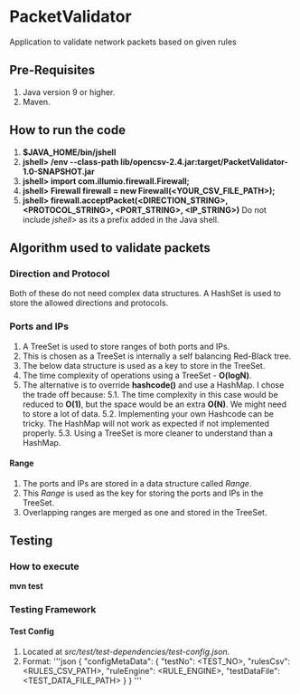 # PacketValidator
Application to validate network packets based on given rules

## Pre-Requisites
1. Java version 9 or higher.
2. Maven.

## How to run the code
1. **$JAVA_HOME/bin/jshell**
2. **jshell> /env --class-path lib/opencsv-2.4.jar:target/PacketValidator-1.0-SNAPSHOT.jar**
3. **jshell> import com.illumio.firewall.Firewall;**
4. **jshell> Firewall firewall = new Firewall(<YOUR_CSV_FILE_PATH>);**
5. **jshell> firewall.acceptPacket(<DIRECTION_STRING>, <PROTOCOL_STRING>, <PORT_STRING>, <IP_STRING>)**
Do not include *jshell>* as its a prefix added in the Java shell.

## Algorithm used to validate packets
### Direction and Protocol
Both of these do not need complex data structures. A HashSet is used to store the allowed directions and protocols.

### Ports and IPs
1. A TreeSet is used to store ranges of both ports and IPs. 
2. This is chosen as a TreeSet is internally a self balancing Red-Black tree. 
3. The below data structure is used as a key to store in the TreeSet. 
4. The time complexity of operations using a TreeSet - **O(logN)**.
5. The alternative is to override **hashcode()** and use a HashMap. I chose the trade off because: 
  5.1. The time complexity in this case would be reduced to **O(1)**, but the space would be an extra **O(N)**. We might need to store a lot of data.
  5.2. Implementing your own Hashcode can be tricky. The HashMap will not work as expected if not implemented properly.
  5.3. Using a TreeSet is more cleaner to understand than a HashMap.

#### Range
1. The ports and IPs are stored in a data structure called *Range*. 
2. This *Range* is used as the key for storing the ports and IPs in the TreeSet.
3. Overlapping ranges are merged as one and stored in the TreeSet.

## Testing

### How to execute
**mvn test**

### Testing Framework
#### Test Config
1. Located at *src/test/test-dependencies/test-config.json*.
2. Format:
'''json
{
  "configMetaData": {
    "testNo": <TEST_NO>,
    "rulesCsv": <RULES_CSV_PATH>,
    "ruleEngine": <RULE_ENGINE>,
    "testDataFile": <TEST_DATA_FILE_PATH>
  }
}
'''
